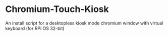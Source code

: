 # Chromium-Touch-Kiosk
An install script for a desktopless kiosk mode chromium window with virtual keyboard (for RPi OS 32-bit)
